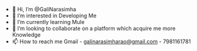 - 👋 Hi, I’m @GaliNarasimha
- 👀 I’m interested in Developing Me
- 🌱 I’m currently learning Mule
- 💞️ I’m looking to collaborate on a platform which acquire me more Knowledge
- 📫 How to reach me Gmail - galinarasimharao@gmail.com - 7981161781

<!---
gaali143/gaali143 is a ✨ special ✨ repository because its `README.md` (this file) appears on your GitHub profile.
You can click the Preview link to take a look at your changes.
--->
